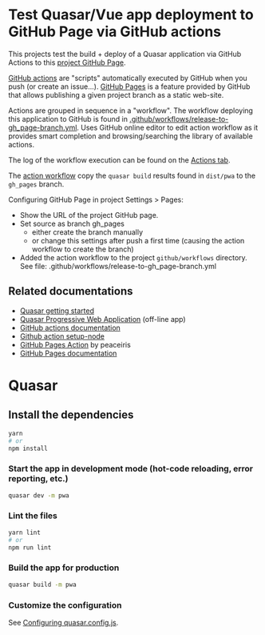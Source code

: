 # Test Quasar/Vue app deployment to GitHub Page via GitHub actions

This projects test the build + deploy of a Quasar application via GitHub Actions to this [project GitHub Page](https://blep.github.io/test_github_page/).

[GitHub actions](https://docs.github.com/en/actions) are "scripts" automatically executed by GitHub when you push (or create an issue...). [GitHub Pages](https://docs.github.com/en/pages) is a feature provided by GitHub that allows publishing a given project branch as a static web-site.

Actions are grouped in sequence in a "workflow". The workflow deploying this application to GitHub is found in [.github/workflows/release-to-gh_page-branch.yml](.github/workflows/release-to-gh_page-branch.yml). Uses GitHub online editor to edit action workflow as it provides smart completion and browsing/searching the library of available actions.

The log of the workflow execution can be found on the [Actions tab](https://github.com/blep/test_github_page/actions/workflows/pages/pages-build-deployment).

The [action workflow](.github/workflows/release-to-gh_page-branch.yml) copy the `quasar build` results found in `dist/pwa` to the `gh_pages` branch.

Configuring GitHub Page in project Settings > Pages:
- Show the URL of the project GitHub page.
- Set source as branch gh_pages
  - either create the branch manually 
  - or change this settings after push a first time (causing the action workflow to create the branch)
- Added the action workflow to the project `github/workflows` directory. See file: .github/workflows/release-to-gh_page-branch.yml

## Related documentations

- [Quasar getting started](https://quasar.dev/start/quasar-cli)
- [Quasar Progressive Web Application](https://quasar.dev/quasar-cli-webpack/developing-pwa/introduction) (off-line app)
- [GitHub actions documentation](https://docs.github.com/en/actions)
- [Github action setup-node](https://github.com/actions/setup-node)
- [GitHub Pages Action](https://github.com/peaceiris/actions-gh-pages) by peaceiris
- [GitHub Pages documentation](https://docs.github.com/en/pages)


# Quasar

## Install the dependencies
```bash
yarn
# or
npm install
```

### Start the app in development mode (hot-code reloading, error reporting, etc.)
```bash
quasar dev -m pwa
```


### Lint the files
```bash
yarn lint
# or
npm run lint
```



### Build the app for production
```bash
quasar build -m pwa
```

### Customize the configuration
See [Configuring quasar.config.js](https://v2.quasar.dev/quasar-cli-webpack/quasar-config-js). 

